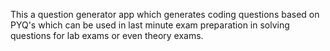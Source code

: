 This a question generator app which generates coding questions based on PYQ's which can be used in last minute exam preparation in solving questions for lab exams or even theory exams.
